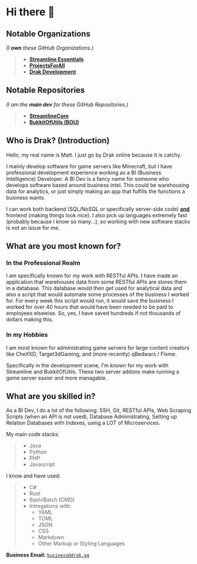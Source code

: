 # Hi there 👋

## Notable Organizations
*(I **own** these GitHub Organizations.)*
> - [**Streamline Essentials**](https://github.com/Streamline-Essentials)
> - [**ProjectsForAll**](https://github.com/ProjectsForAll)
> - [**Drak Development**](https://github.com/Drak-Development)

## Notable Repositories
*(I am the **main dev** for these GitHub Repositories.)*
> - [**StreamlineCore**](https://github.com/Streamline-Essentials/StreamlineCore)
> - [**BukkitOfUtils (<u>BOU</u>)**](https://github.com/Streamline-Essentials/BukkitOfUtils)

## Who is Drak? (Introduction)
Hello, my real name is Matt. I just go by Drak online because it is catchy.

I mainly develop software for game servers like Minecraft, but I have professional development experience working as a BI (Business Intelligence) Developer. A BI Dev is a fancy name for someone who develops software based around business intel. This could be warehousing data for analytics, or just simply making an app that fulfills the functions a business wants.

I can work both backend (SQL/NoSQL or specifically server-side code) <u>**and**</u> frontend (making things look nice). I also pick up languages extremely fast (probably because I know so many...), so working with new software stacks is not an issue for me.

## What are you most known for?
### In the Professional Realm
I am specifically known for my work with RESTful APIs. I have made an application that warehouses data from some RESTful APIs are stores them in a database. This database would then get used for analytical data and also a script that would automate some processes of the business I worked for. For every week this script would run, it would save the business I worked for over 40 hours that would have been needed to be paid to employees elsewise. So, yes, I have saved hundreds if not thousands of dollars making this.

### In my Hobbies
I am most known for administrating game servers for large content creators like CheifXD, Target3dGaming, and (more recently) qBedwars / Flxme.

Specifically in the development scene, I'm known for my work with Streamline and BukkitOfUtils. These two server addons make running a game server easier and more managable.

## What are you skilled in?
As a BI Dev, I do a lot of the following:
SSH, Git, RESTful APIs, Web Scraping Scripts (when an API is not used), Database Administrating, Setting up Relation Databases with Indexes, using a LOT of Microservices.

My main code stacks:
> - Java
> - Python
> - PHP
> - Javascript

I know and have used:
> - C#
> - Rust
> - Bash/Batch (CMD)
> - Intregations with:
>   - YAML
>   - TOML
>   - JSON
>   - CSS
>   - Markdown
>   - Other Markup or Styling Languages

**Business Email:** [`business@drak.gg`](mailto:business@drak.gg)
